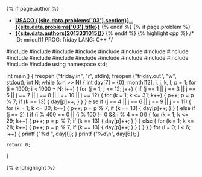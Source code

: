<a name="2013331015.03"></a>

{% if page.author %}
- **[USACO {{site.data.problems['03'].section}} - {{site.data.problems['03'].title}}]({{site.baseurl}}/problem/03)**
{% endif %}
{% if page.problem %}
- **[{{site.data.authors[2013331015]}}]({{site.baseurl}}/author/2013331015)**
{% endif %}
{% highlight cpp %}
/*
ID: mridul11
PROG: friday
LANG: C++
*/

#include<cstdio>
#include<sstream>
#include<cstdlib>
#include<cctype>
#include<cmath>
#include<algorithm>
#include<set>
#include<queue>
#include<stack>
#include<list>
#include<iostream>
#include<fstream>
#include<numeric>
#include<string>
#include<vector>
#include<cstring>
#include<map>
#include<iterator>
using namespace std;

int main() {
    freopen ("friday.in", "r", stdin);
    freopen ("friday.out", "w", stdout);
    int N;
    while (cin >> N) {
        int day[7] = {0}, month[12], i, j, k, l, p = 1;
        for (i = 1900; i < 1900 + N; i++) {
            for (j = 1; j <= 12; j++) {
                if (j == 1 || j == 3 || j == 5 || j == 7 || j == 8 || j == 10 || j == 12) {
                    for (k = 1; k <= 31; k++) {
                        p++;
                        p = p % 7;
                        if (k == 13) {
                            day[p]++;
                        }
                    }
                } else if (j == 4 || j == 6 || j == 9 || j == 11) {
                    for (k = 1; k <= 30; k++) {
                        p++;
                        p = p % 7;
                        if (k == 13) {
                            day[p]++;
                        }
                    }
                } else if (j == 2) {
                    if (i % 400 == 0 || (i % 100 != 0 && i % 4 == 0)) {
                        for (k = 1; k <= 29; k++) {
                            p++;
                            p = p % 7;
                            if (k == 13) {
                                day[p]++;
                            }
                        }
                    } else {
                        for (k = 1; k <= 28; k++) {
                            p++;
                            p = p % 7;
                            if (k == 13) {
                                day[p]++;
                            }
                        }
                    }
                }
            }
        }
        for (l = 0; l < 6; l++) {
            printf ("%d ", day[l]);
        }
        printf ("%d\n", day[6]);
    }

    return 0;
}

{% endhighlight %}
